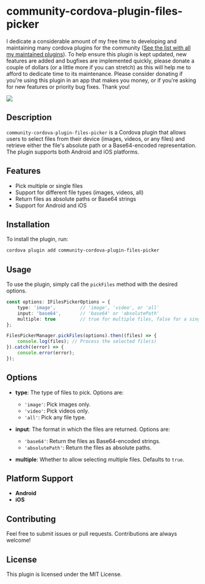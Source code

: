 
# community-cordova-plugin-files-picker

I dedicate a considerable amount of my free time to developing and maintaining many cordova plugins for the community ([See the list with all my maintained plugins][community_plugins]).
To help ensure this plugin is kept updated,
new features are added and bugfixes are implemented quickly,
please donate a couple of dollars (or a little more if you can stretch) as this will help me to afford to dedicate time to its maintenance.
Please consider donating if you're using this plugin in an app that makes you money,
or if you're asking for new features or priority bug fixes. Thank you!

[![](https://img.shields.io/static/v1?label=Sponsor%20Me&style=for-the-badge&message=%E2%9D%A4&logo=GitHub&color=%23fe8e86)](https://github.com/sponsors/eyalin)

[community_plugins]: https://github.com/EYALIN?tab=repositories&q=community&type=&language=&sort=

## Description

`community-cordova-plugin-files-picker` is a Cordova plugin that allows users to select files from their device (images, videos, or any files) and retrieve either the file's absolute path or a Base64-encoded representation. The plugin supports both Android and iOS platforms.

## Features

- Pick multiple or single files
- Support for different file types (images, videos, all)
- Return files as absolute paths or Base64 strings
- Support for Android and iOS

## Installation

To install the plugin, run:

```bash
cordova plugin add community-cordova-plugin-files-picker
```

## Usage

To use the plugin, simply call the `pickFiles` method with the desired options.

```typescript
const options: IFilesPickerOptions = {
    type: 'image',         // 'image', 'video', or 'all'
    input: 'base64',       // 'base64' or 'absolutePath'
    multiple: true         // true for multiple files, false for a single file
};

FilesPickerManager.pickFiles(options).then((files) => {
    console.log(files); // Process the selected file(s)
}).catch((error) => {
    console.error(error);
});
```

## Options

- **type**: The type of files to pick. Options are:
    - `'image'`: Pick images only.
    - `'video'`: Pick videos only.
    - `'all'`: Pick any file type.

- **input**: The format in which the files are returned. Options are:
    - `'base64'`: Return the files as Base64-encoded strings.
    - `'absolutePath'`: Return the files as absolute paths.

- **multiple**: Whether to allow selecting multiple files. Defaults to `true`.

## Platform Support

- **Android**
- **iOS**

## Contributing

Feel free to submit issues or pull requests. Contributions are always welcome!

## License

This plugin is licensed under the MIT License.
